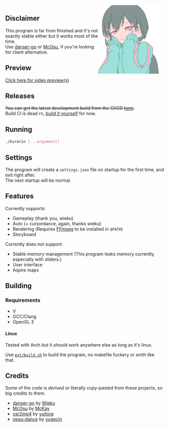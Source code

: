 <div style="float: right; text-align: center;">
    <div>
        <a href="https://youtu.be/2b1IexhKPz4" title="Image is courtesy of Iyowa.">
            <img width="200" align="right" style="float: right; margin: 0 10px 0 0;" alt="Kurarin" src="assets/common/textures/kurarin.png">
        </a>
    </div>
</div>

## Disclaimer

This program is far from finished and it's not exactly stable either but it works most of the time. <br/>
Use [danser-go](https://github.com/Wieku/danser-go) or [McOsu](https://github.com/McKay42/McOsu), if you're looking for client alternative.

## Preview

[Click here for video preview(s)](PREVIEWS.md)

## Releases

~~You can get the latest development build from the CI/CD
[here](https://github.com/FireRedz/kurarin/actions/workflows/ci.yml).~~ <br />
Build CI is dead rn, [build it yourself](#building) for now.

## Running

```bash
./kurarin [...arguments]
```

## Settings

The program will create a `settings.json` file on startup for the first time, and exit right after. <br/>
The next startup will be normal.

## Features

Currently supports:

- Gameplay (thank you, wieku)
- Auto (+ cursordance, again, thanks wieku)
- Rendering (Requires [FFmpeg](https://ffmpeg.org/) to be installed in `$PATH`)
- Storyboard
<!-- - Replay (`.osr`) support -->

Currently does not support:

- Stable memory management (This program leaks memory currently, especially with sliders.)
- User interface
- Aspire maps

## Building

### Requirements

- V
- GCC/Clang
- OpenGL 3

#### Linux

Tested with Arch but it _should_ work anywhere else as long as it's linux.

Use [`ext/build.sh`](https://github.com/FireRedz/kurarin/blob/rewrite/ext/build.sh) to build the program, no makefile
fuckery or smth like that.

## Credits

Some of the code is _derived_ or literally copy-pasted from these projects, so big credits to them.

- [danser-go](https://github.com/Wieku/danser-go) by [Wieku](https://github.com/Wieku)
- [McOsu](https://github.com/McKay42/McOsu) by [McKay](https://github.com/McKay42)
- [osr2mp4](https://github.com/uyitroa/osr2mp4-core) by [yuitora](https://github.com/uyitroa)
- [opsu-dance](https://github.com/yugecin/opsu-dance) by [yugecin](https://github.com/yugecin)
